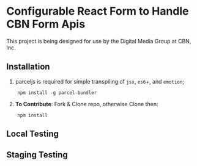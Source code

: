 # Configurable React Form to Handle CBN Form Apis

This project is being designed for use by the Digital Media Group at CBN, Inc. 

## Installation

1. parceljs is required for simple transpiling of `jsx`, `es6`+, and  `emotion`;

```
    npm install -g parcel-bundler
```

2. **To Contribute**: Fork & Clone repo, otherwise Clone then:

```
    npm install
```

## Local Testing

## Staging Testing
